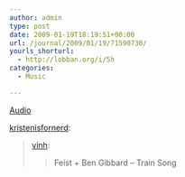 ```yaml
---
author: admin
type: post
date: 2009-01-19T18:19:51+00:00
url: /journal/2009/01/19/71590730/
yourls_shorturl:
  - http://lobban.org/i/5h
categories:
  - Music

---
```

[Audio][1]

[kristenisfornerd][2]:

> [vinh][3]:
> 
> > Feist + Ben Gibbard &#8211; Train Song

 [1]: http://www.tumblr.com/audio_file/71590730/N7P1aU8t5iudr1y1MbpBbFfa
 [2]: http://kristenisfornerd.tumblr.com/post/71204533/vinh-feist-ben-gibbard-train-song
 [3]: http://clawmarksinthefrozenpeas.com/post/71195215